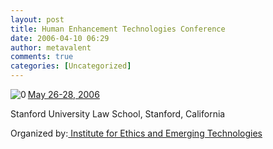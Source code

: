 ```yaml
---
layout: post
title: Human Enhancement Technologies Conference
date: 2006-04-10 06:29
author: metavalent
comments: true
categories: [Uncategorized]
---
```

<!--Lead Photo --><a href="http://ieet.org/index.php/IEET/HETHR"><img src="http://awebcamdarkly.com/images/extropian.head.jpg" align="left" border="0" alt="0" /></a><!-- Commentary --><a href="http://ieet.org/index.php/IEET/HETHR">May 26-28, 2006</a>

Stanford University Law School, Stanford, California

Organized by:<a href="http://ieet.org/"> Institute for Ethics and Emerging Technologies</a>
